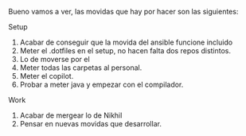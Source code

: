 Bueno vamos a ver, las movidas que hay por hacer son las siguientes:

Setup
1. Acabar de conseguir que la movida del ansible funcione incluido
2. Meter el .dotfiles en el setup, no hacen falta dos repos distintos.
3. Lo de moverse por el 
4. Meter todas las carpetas al personal.
5. Meter el copilot.
6. Probar a meter java y empezar con el compilador.

Work
1. Acabar de mergear lo de Nikhil
2. Pensar en nuevas movidas que desarrollar.
